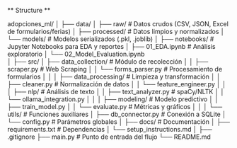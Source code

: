 ** Structure **

adopciones_ml/
│
├── data/
│   ├── raw/                  # Datos crudos (CSV, JSON, Excel de formularios/ferias)
│   ├── processed/            # Datos limpios y normalizados
│   └── models/               # Modelos serializados (.pkl, .joblib)
│
├── notebooks/                # Jupyter Notebooks para EDA y reportes
│   ├── 01_EDA.ipynb          # Análisis exploratorio
│   └── 02_Model_Evaluation.ipynb  
│
├── src/
│   ├── data_collection/      # Módulo de recolección
│   │   ├── scraper.py        # Web Scraping
│   │   └── forms_parser.py   # Procesamiento de formularios
│   │
│   ├── data_processing/      # Limpieza y transformación
│   │   ├── cleaner.py        # Normalización de datos
│   │   └── feature_engineer.py
│   │
│   ├── nlp/                 # Análisis de texto
│   │   ├── text_analyzer.py  # spaCy/NLTK
│   │   └── ollama_integration.py 
│   │
│   ├── modeling/            # Modelo predictivo
│   │   ├── train_model.py
│   │   └── evaluate.py      # Métricas y gráficos
│   │
│   └── utils/               # Funciones auxiliares
│       ├── db_connector.py   # Conexión a SQLite
│       └── config.py         # Parámetros globales
│
├── docs/                    # Documentación
│   ├── requirements.txt      # Dependencias
│   └── setup_instructions.md
│
├── .gitignore
├── main.py                  # Punto de entrada del flujo
└── README.md